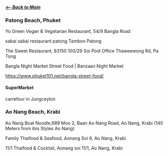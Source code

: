##### [<-- Back to Main](travel_Itinerary_main.md)
### Patong Beach, Phuket

Yo Green Vegan & Vegetarian Restaurant, 54/9 Bangla Road

sabai sabai restaurant patong Tambon Patong

The Sweet Restaurant, 83150 100/29 Soi Post Office Thaweewong Rd, Pa Tong

Bangla Night Market Street Food | Banzaan Night Market

https://www.phuket101.net/bangla-street-food/  

#### SuperMarket

carrefour in Jungceylon

### Ao Nang Beach, Krabi

Ao Nang Boat Noodle,689 Moo 2, Baan Ao Nang Road, Ao Nang, Krabi (140 Meters from ibis Styles Ao Nang)

Family Thaifood & Seafood, Aonang Soi 6, Ao Nang, Krabi

11/1 Thaifood & Cocktail, Aonang soi 11/1, Ao Nang, Krabi







